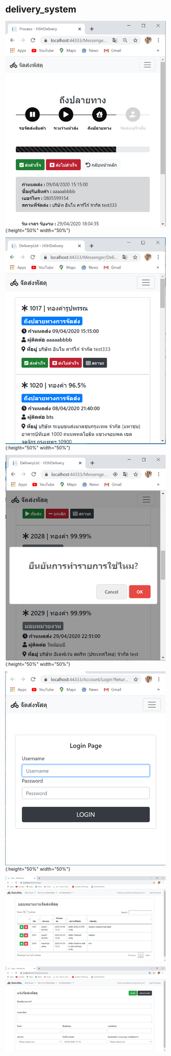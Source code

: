 # delivery_system
![GitHub Logo](/Pictuer/progress.png){:height="50%" width="50%"}

![GitHub Logo](/Pictuer/list_messager.png){:height="50%" width="50%"}

![GitHub Logo](/Pictuer/confirm_popup.png){:height="50%" width="50%"}

![GitHub Logo](/Pictuer/login.png){:height="50%" width="50%"}

![GitHub Logo](/Pictuer/assign.png)

![GitHub Logo](/Pictuer/create.png)


